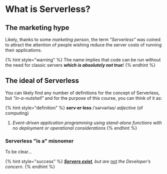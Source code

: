 <!--
#
# Licensed to the Apache Software Foundation (ASF) under one or more
# contributor license agreements.  See the NOTICE file distributed with
# this work for additional information regarding copyright ownership.
# The ASF licenses this file to You under the Apache License, Version 2.0
# (the "License"); you may not use this file except in compliance with
# the License.  You may obtain a copy of the License at
#
#     http://www.apache.org/licenses/LICENSE-2.0
#
# Unless required by applicable law or agreed to in writing, software
# distributed under the License is distributed on an "AS IS" BASIS,
# WITHOUT WARRANTIES OR CONDITIONS OF ANY KIND, either express or implied.
# See the License for the specific language governing permissions and
# limitations under the License.
#
-->

# What is Serverless?

## The marketing hype

Likely, thanks to some _marketing person_, the term _"Serverless"_ was coined to attract the attention of people wishing reduce the server costs of running their applications.

{% hint style="warning" %}
The name implies that code can be run without the need for classic servers _**which is absolutely not true**_!
{% endhint %}

## The ideal of Serverless

You can likely find any number of definitions for the concept of Serverless, but _"in-a-nutshell"_ and for the purpose of this course, you can think of it as:

{% hint style="definition" %}
**serv&middot;er&middot;less**
/ˈs&#601;rv&#601;rl&#601;s/
_adjective_ (of computing)
1. _Event-driven application programming using stand-alone functions with no deployment or operational considerations_
{% endhint %}

### Serverless "is a" misnomer

To be clear...

{% hint style="success" %}
_**<u>Servers exist</u>**, but are <u>not</u> the Developer’s concern._
{% endhint %}
